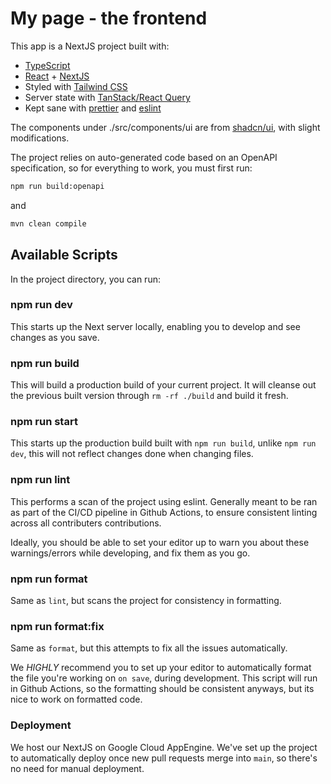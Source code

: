 # My page - the frontend

This app is a NextJS project built with:

- [TypeScript](https://www.typescriptlang.org/)
- [React](https://react.dev/) + [NextJS](https://nextjs.org/)
- Styled with [Tailwind CSS](https://tailwindcss.com/)
- Server state with [TanStack/React Query](https://tanstack.com/query/v3/)
- Kept sane with [prettier](https://prettier.io/) and
  [eslint](https://eslint.org/)

The components under ./src/components/ui are from
[shadcn/ui](https://ui.shadcn.com/), with slight modifications.

The project relies on auto-generated code based on an OpenAPI specification, so for everything to work, you must first run:

```bash
npm run build:openapi
```

and

```bash
mvn clean compile
```

## Available Scripts

In the project directory, you can run:

### npm run dev

This starts up the Next server locally, enabling you to develop and see changes
as you save.

### npm run build

This will build a production build of your current project. It will cleanse out
the previous built version through `rm -rf ./build` and build it fresh.

### npm run start

This starts up the production build built with `npm run build`, unlike
`npm run dev`, this will not reflect changes done when changing files.

### npm run lint

This performs a scan of the project using eslint. Generally meant to be ran as
part of the CI/CD pipeline in Github Actions, to ensure consistent linting
across all contributers contributions.

Ideally, you should be able to set your editor up to warn you about these
warnings/errors while developing, and fix them as you go.

### npm run format

Same as `lint`, but scans the project for consistency in formatting.

### npm run format:fix

Same as `format`, but this attempts to fix all the issues automatically.

We _HIGHLY_ recommend you to set up your editor to automatically format the file
you're working on `on save`, during development. This script will run in Github
Actions, so the formatting should be consistent anyways, but its nice to work on
formatted code.

### Deployment

We host our NextJS on Google Cloud AppEngine. We've set up the project to
automatically deploy once new pull requests merge into `main`, so there's no
need for manual deployment.
